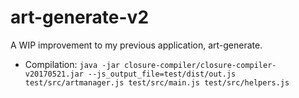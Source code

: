 # art-generate-v2
A WIP improvement to my previous application, art-generate.

* Compilation: `java -jar closure-compiler/closure-compiler-v20170521.jar --js_output_file=test/dist/out.js test/src/artmanager.js test/src/main.js test/src/helpers.js`
